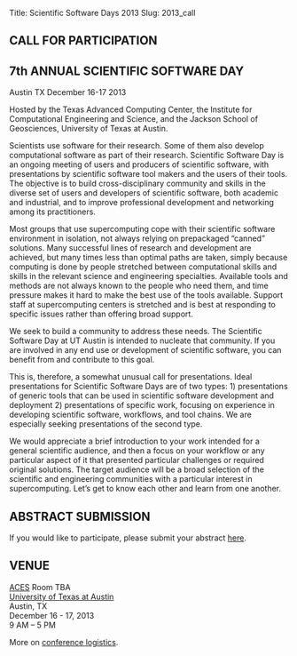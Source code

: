 Title: Scientific Software Days 2013
Slug: 2013_call

## CALL FOR PARTICIPATION

## 7th ANNUAL SCIENTIFIC SOFTWARE DAY

Austin TX 
December 16-17 2013

Hosted by the Texas Advanced Computing Center, the Institute for Computational Engineering and Science, and the Jackson School of Geosciences, University of Texas at Austin.

Scientists use software for their research. Some of them also develop computational software as part of their research. Scientific Software Day is an ongoing meeting of users and producers of scientific software, with presentations by scientific software tool makers and the users of their tools. The objective is to build cross-disciplinary community and skills in the diverse set of users and developers of scientific software, both academic and industrial, and to improve professional development and networking among its practitioners.
 
Most groups that use supercomputing cope with their scientific software environment in isolation, not always relying on prepackaged “canned” solutions. Many successful lines of research and development are achieved, but many times less than optimal paths are taken, simply because computing is done by people stretched between computational skills and skills in the relevant science and engineering specialties. Available tools and methods are not always known to the people who need them, and time pressure makes it hard to make the best use of the tools available. Support staff at supercomputing centers is stretched and is best at responding to specific issues rather than offering broad support.
 
We seek to build a community to address these needs. The Scientific Software Day at UT Austin  is intended to nucleate that community. If you are involved in any end use or development of scientific software, you can benefit from and contribute to this goal.
 
This is, therefore, a somewhat unusual call for presentations. Ideal presentations for Scientific Software Days are of two types: 1) presentations of generic tools that can be used in scientific software development and deployment 2) presentations of specific work, focusing on experience in developing scientific software, workflows, and tool chains. We are especially seeking presentations of the second type.
 
We would appreciate a brief introduction to your work intended for a general scientific audience, and then a focus on your workflow or any particular aspect of it that presented particular challenges or required original solutions. The target audience will be a broad selection of the scientific and engineering communities with a particular interest in supercomputing. Let’s get to know each other and learn from one another.

## ABSTRACT SUBMISSION

If you would like to participate, please submit your abstract [here](http://https://docs.google.com/forms/d/15YZ-8csoNLmG3NT_zHgmo_6vY9ngGWegCCisXTm4pcM/viewform). 


## VENUE

[ACES](http://www.aces.utexas.edu/) Room TBA  
[University of Texas at Austin](http://www.utexas.edu)  
Austin, TX  
December 16 - 17, 2013  
9 AM – 5 PM 

More on [conference logistics](http://scisoftdays.org/news/2013/09/25/scientific-software-days-2013-details/).

 
